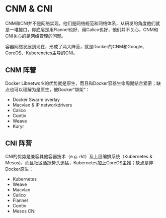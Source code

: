 # CNM & CNI 

CNM和CNI并不是网络实现，他们是网络规范和网络体系，从研发的角度他们就是一堆接口，你底层是用Flannel也好、用Calico也好，他们并不关心，CNM和CNI关心的是网络管理的问题。

容器网络发展到现在，形成了两大阵营，就是Docker的CNM和Google、CoreOS、Kuberenetes主导的CNI。

## CNM 阵营

Docker Libnetwork的优势就是原生，而且和Docker容器生命周期结合紧密；缺点也可以理解为是原生，被Docker“绑架”：

* Docker Swarm overlay
* Macvlan & IP networkdrivers
* Calico
* Contiv
* Weave
* Kuryr 

## CNI 阵营

CNI的优势是兼容其他容器技术（e.g. rkt）及上层编排系统（Kubernetes & Mesos)，而且社区活跃势头迅猛，Kubernetes加上CoreOS主推；缺点是非Docker原生：

* Kubernetes
* Weave
* Macvlan
* Calico
* Flannel
* Contiv
* Mesos CNI

